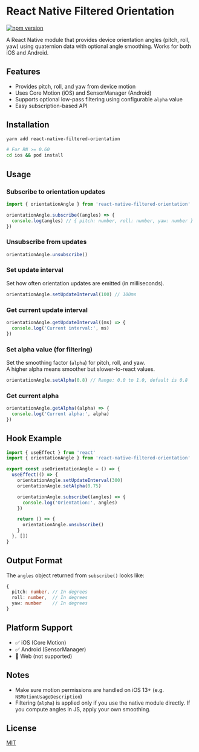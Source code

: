 # React Native Filtered Orientation

[![npm version](https://badge.fury.io/js/react-native-filtered-orientation.svg)](https://badge.fury.io/js/react-native-filtered-orientation)

A React Native module that provides device orientation angles (pitch, roll, yaw) using quaternion data with optional angle smoothing. Works for both iOS and Android.

## Features

- Provides pitch, roll, and yaw from device motion
- Uses Core Motion (iOS) and SensorManager (Android)
- Supports optional low-pass filtering using configurable `alpha` value
- Easy subscription-based API

## Installation

```bash
yarn add react-native-filtered-orientation

# For RN >= 0.60
cd ios && pod install
```

## Usage

### Subscribe to orientation updates

```js
import { orientationAngle } from 'react-native-filtered-orientation'

orientationAngle.subscribe((angles) => {
  console.log(angles) // { pitch: number, roll: number, yaw: number }
})
```

### Unsubscribe from updates

```js
orientationAngle.unsubscribe()
```

### Set update interval

Set how often orientation updates are emitted (in milliseconds).

```js
orientationAngle.setUpdateInterval(100) // 100ms
```

### Get current update interval

```js
orientationAngle.getUpdateInterval((ms) => {
  console.log('Current interval:', ms)
})
```

### Set alpha value (for filtering)

Set the smoothing factor (`alpha`) for pitch, roll, and yaw.  
A higher alpha means smoother but slower-to-react values.

```js
orientationAngle.setAlpha(0.8) // Range: 0.0 to 1.0, default is 0.8
```

### Get current alpha

```js
orientationAngle.getAlpha((alpha) => {
  console.log('Current alpha:', alpha)
})
```

## Hook Example

```js
import { useEffect } from 'react'
import { orientationAngle } from 'react-native-filtered-orientation'

export const useOrientationAngle = () => {
  useEffect(() => {
    orientationAngle.setUpdateInterval(300)
    orientationAngle.setAlpha(0.75)

    orientationAngle.subscribe((angles) => {
      console.log('Orientation:', angles)
    })

    return () => {
      orientationAngle.unsubscribe()
    }
  }, [])
}
```

## Output Format

The `angles` object returned from `subscribe()` looks like:

```ts
{
  pitch: number, // In degrees
  roll: number,  // In degrees
  yaw: number    // In degrees
}
```

## Platform Support

- ✅ iOS (Core Motion)
- ✅ Android (SensorManager)
- 🔲 Web (not supported)

## Notes

- Make sure motion permissions are handled on iOS 13+ (e.g. `NSMotionUsageDescription`)
- Filtering (`alpha`) is applied only if you use the native module directly. If you compute angles in JS, apply your own smoothing.

## License

[MIT](LICENSE.md)
